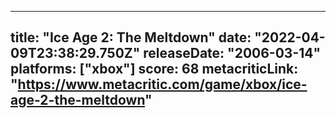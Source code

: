 
---
title: "Ice Age 2: The Meltdown"
date: "2022-04-09T23:38:29.750Z"
releaseDate: "2006-03-14"
platforms: ["xbox"]
score: 68
metacriticLink: "https://www.metacritic.com/game/xbox/ice-age-2-the-meltdown"
---
